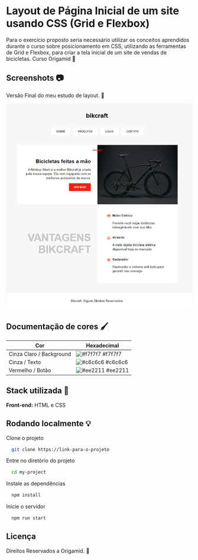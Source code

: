 # Layout de Página Inicial de um site usando CSS (Grid e Flexbox)
Para o exercício proposto seria necessário utilizar os conceitos aprendidos durante o curso sobre posicionamento em CSS, utilizando as ferramentas de Grid e Flexbox, para criar a tela inicial de um site de vendas de bicicletas.  Curso Origamid 🐺

## Screenshots 📷

Versão Final do meu estudo de layout. 🎉

![App Screenshot](img/telainicial.PNG)

## Documentação de cores 🖌

| Cor                     | Hexadecimal                                                |
| ------------------------| ---------------------------------------------------------------- |
| Cinza Claro / Background| ![#f7f7f7](https://via.placeholder.com/10/f7f7f7?text=+) #f7f7f7 |
| Cinza / Texto           | ![#c6c6c6](https://via.placeholder.com/10/c6c6c6?text=+) #c6c6c6 |
| Vermelho / Botão        | ![#ee2211](https://via.placeholder.com/10/ee2211?text=+) #ee2211 |

 
## Stack utilizada 🔧

**Front-end:** HTML e CSS




## Rodando localmente 💡

Clone o projeto

```bash
  git clone https://link-para-o-projeto
```

Entre no diretório do projeto

```bash
  cd my-project
```

Instale as dependências

```bash
  npm install
```

Inicie o servidor

```bash
  npm run start
```


## Licença

Direitos Reservados a Origamid. 🐺

